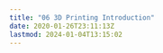 ```yaml
---
title: "06 3D Printing Introduction"
date: 2020-01-26T23:11:13Z
lastmod: 2024-01-04T13:15:02
---
```

